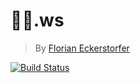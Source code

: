 # 👋🏻.ws

> By [Florian Eckerstorfer](https://florian.ec)

[![Build Status](https://travis-ci.org/florianeckerstorfer/xn--mn8h5e.ws.svg?branch=master)](https://travis-ci.org/florianeckerstorfer/xn--mn8h5e.ws)
